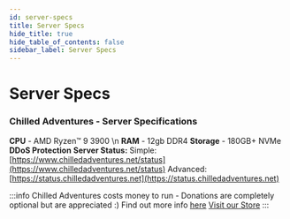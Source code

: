 ```yaml
---
id: server-specs
title: Server Specs
hide_title: true
hide_table_of_contents: false
sidebar_label: Server Specs
---
```

# Server Specs

### Chilled Adventures - Server Specifications

**CPU** - AMD Ryzen™ 9 3900 \n
**RAM** - 12gb DDR4
**Storage** - 180GB+ NVMe
**DDoS Protection**
**Server Status:**
Simple: [https://www.chilledadventures.net/status](https://www.chilledadventures.net/status)
Advanced: [https://status.chilledadventures.net](https://status.chilledadventures.net)

:::info
Chilled Adventures costs money to run - Donations are completely optional but are appreciated :)
Find out more info [here](https://docs.chilledadventures.net/services/expenses)
[Visit our Store](https://www.chilledadventures.net/store)
:::
